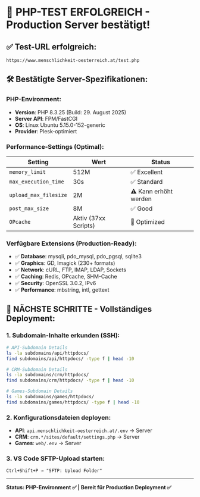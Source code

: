 # 🎉 PHP-TEST ERFOLGREICH - Production Server bestätigt!

## ✅ **Test-URL erfolgreich:**

`https://www.menschlichkeit-oesterreich.at/test.php`

## 🛠️ **Bestätigte Server-Spezifikationen:**

### **PHP-Environment:**

- **Version**: PHP 8.3.25 (Build: 29. August 2025)
- **Server API**: FPM/FastCGI
- **OS**: Linux Ubuntu 5.15.0-152-generic
- **Provider**: Plesk-optimiert

### **Performance-Settings (Optimal):**

| Setting               | Wert                 | Status                |
| --------------------- | -------------------- | --------------------- |
| `memory_limit`        | 512M                 | ✅ Excellent          |
| `max_execution_time`  | 30s                  | ✅ Standard           |
| `upload_max_filesize` | 2M                   | ⚠️ Kann erhöht werden |
| `post_max_size`       | 8M                   | ✅ Good               |
| `OPcache`             | Aktiv (37xx Scripts) | 🚀 Optimized          |

### **Verfügbare Extensions (Production-Ready):**

- ✅ **Database**: mysqli, pdo_mysql, pdo_pgsql, sqlite3
- ✅ **Graphics**: GD, Imagick (230+ formats)
- ✅ **Network**: cURL, FTP, IMAP, LDAP, Sockets
- ✅ **Caching**: Redis, OPcache, SHM-Cache
- ✅ **Security**: OpenSSL 3.0.2, IPv6
- ✅ **Performance**: mbstring, intl, gettext

## 🚀 **NÄCHSTE SCHRITTE - Vollständiges Deployment:**

### **1. Subdomain-Inhalte erkunden (SSH):**

```bash
# API-Subdomain Details
ls -la subdomains/api/httpdocs/
find subdomains/api/httpdocs/ -type f | head -10

# CRM-Subdomain Details
ls -la subdomains/crm/httpdocs/
find subdomains/crm/httpdocs/ -type f | head -10

# Games-Subdomain Details
ls -la subdomains/games/httpdocs/
find subdomains/games/httpdocs/ -type f | head -10
```

### **2. Konfigurationsdateien deployen:**

- **API**: `api.menschlichkeit-oesterreich.at/.env` → Server
- **CRM**: `crm.*/sites/default/settings.php` → Server
- **Games**: `web/.env` → Server

### **3. VS Code SFTP-Upload starten:**

```
Ctrl+Shift+P → "SFTP: Upload Folder"
```

---

**Status: PHP-Environment ✅ | Bereit für Production Deployment ✅**
